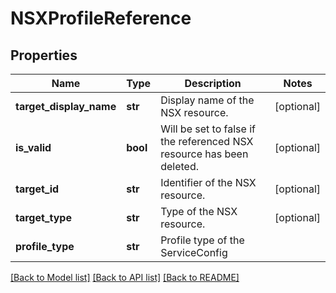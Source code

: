 # NSXProfileReference

## Properties
Name | Type | Description | Notes
------------ | ------------- | ------------- | -------------
**target_display_name** | **str** | Display name of the NSX resource. | [optional] 
**is_valid** | **bool** | Will be set to false if the referenced NSX resource has been deleted. | [optional] 
**target_id** | **str** | Identifier of the NSX resource. | [optional] 
**target_type** | **str** | Type of the NSX resource. | [optional] 
**profile_type** | **str** | Profile type of the ServiceConfig | 

[[Back to Model list]](../README.md#documentation-for-models) [[Back to API list]](../README.md#documentation-for-api-endpoints) [[Back to README]](../README.md)

